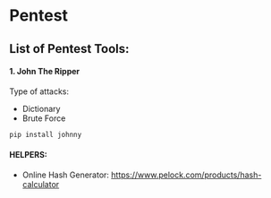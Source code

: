 
# Pentest

## List of Pentest Tools:

#### 1. John The Ripper
Type of attacks:
- Dictionary
- Brute Force

```sh
pip install johnny
```

#### HELPERS:
- Online Hash Generator: https://www.pelock.com/products/hash-calculator